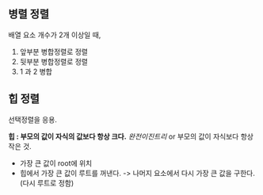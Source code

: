 ## 병렬 정렬

배열 요소 개수가 2개 이상일 때,

1. 앞부분 병합정렬로 정렬
2. 뒷부분 병합정렬로 정렬
3. 1 과 2 병합

## 힙 정렬

선택정렬을 응용.

**힙 : 부모의 값이 자식의 값보다 항상 크다.** *완전이진트리*  or 부모의 값이 자식보다 항상 작은 것.

- 가장 큰 값이 root에 위치
- 힙에서 가장 큰 값이 루트를 꺼낸다. -> 나머지 요소에서 다시 가장 큰 값을 구한다. (다시 루트로 정함)

